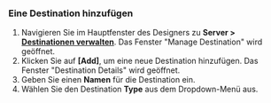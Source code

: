 
### Eine Destination hinzufügen

1. Navigieren Sie im Hauptfenster des Designers zu **Server > [Destinationen verwalten](../ziele-verwalten)**. Das Fenster "Manage Destination" wird geöffnet.
2. Klicken Sie auf **[Add]**, um eine neue Destination hinzufügen. Das Fenster "Destination Details" wird geöffnet.
3. Geben Sie einen **Namen** für die Destination ein.
4. Wählen Sie den Destination **Type** aus dem Dropdown-Menü aus.